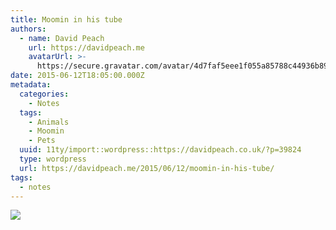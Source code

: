 ```yaml
---
title: Moomin in his tube
authors:
  - name: David Peach
    url: https://davidpeach.me
    avatarUrl: >-
      https://secure.gravatar.com/avatar/4d7faf5eee1f055a85788c44936b8995eaab6dfb004e7854ec747ccb272e91ee?s=96&d=mm&r=g
date: 2015-06-12T18:05:00.000Z
metadata:
  categories:
    - Notes
  tags:
    - Animals
    - Moomin
    - Pets
  uuid: 11ty/import::wordpress::https://davidpeach.co.uk/?p=39824
  type: wordpress
  url: https://davidpeach.me/2015/06/12/moomin-in-his-tube/
tags:
  - notes
---
```

![](/assets/Moomin-in-his-tube-scaled-vYCLddrNjEYD.jpeg)